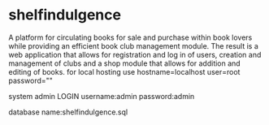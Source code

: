 # shelfindulgence
A platform for circulating books for sale and purchase within book lovers while providing an efficient book club management module. 
The result is a web application that allows for registration and log in of users, creation and management of clubs and a shop module that allows for addition and editing of books.
for local hosting use 
hostname=localhost
user=root
password=""


system admin LOGIN
username:admin
password:admin


database name:shelfindulgence.sql
